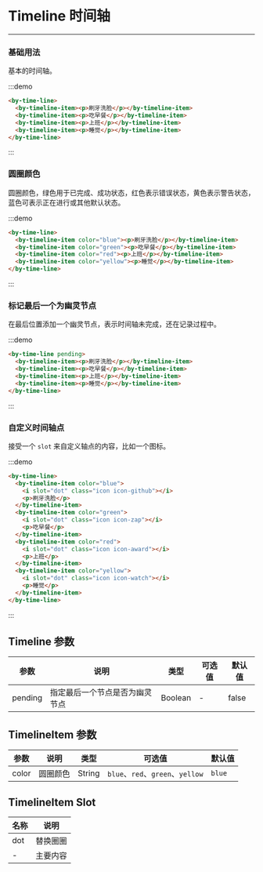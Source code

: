 
# Timeline 时间轴

---

### 基础用法

基本的时间轴。

:::demo
```html
<by-time-line>
  <by-timeline-item><p>刷牙洗脸</p></by-timeline-item>
  <by-timeline-item><p>吃早餐</p></by-timeline-item>
  <by-timeline-item><p>上班</p></by-timeline-item>
  <by-timeline-item><p>睡觉</p></by-timeline-item>
</by-time-line>
```
:::

### 圆圈颜色

圆圈颜色，绿色用于已完成、成功状态，红色表示错误状态，黄色表示警告状态，蓝色可表示正在进行或其他默认状态。

:::demo
```html
<by-time-line>
  <by-timeline-item color="blue"><p>刷牙洗脸</p></by-timeline-item>
  <by-timeline-item color="green"><p>吃早餐</p></by-timeline-item>
  <by-timeline-item color="red"><p>上班</p></by-timeline-item>
  <by-timeline-item color="yellow"><p>睡觉</p></by-timeline-item>
</by-time-line>
```
:::

### 标记最后一个为幽灵节点

在最后位置添加一个幽灵节点，表示时间轴未完成，还在记录过程中。

:::demo
```html
<by-time-line pending>
  <by-timeline-item><p>刷牙洗脸</p></by-timeline-item>
  <by-timeline-item><p>吃早餐</p></by-timeline-item>
  <by-timeline-item><p>上班</p></by-timeline-item>
  <by-timeline-item><p>睡觉</p></by-timeline-item>
</by-time-line>
```
:::

### 自定义时间轴点

接受一个 `slot` 来自定义轴点的内容，比如一个图标。

:::demo
```html
<by-time-line>
  <by-timeline-item color="blue">
    <i slot="dot" class="icon icon-github"></i>
    <p>刷牙洗脸</p>
  </by-timeline-item>
  <by-timeline-item color="green">
    <i slot="dot" class="icon icon-zap"></i>
    <p>吃早餐</p>
  </by-timeline-item>
  <by-timeline-item color="red">
    <i slot="dot" class="icon icon-award"></i>
    <p>上班</p>
  </by-timeline-item>
  <by-timeline-item color="yellow">
    <i slot="dot" class="icon icon-watch"></i>
    <p>睡觉</p>
  </by-timeline-item>
</by-time-line>
```
:::

## Timeline 参数

| 参数    | 说明         | 类型      | 可选值              | 默认值   |
|-------- |------------ |---------- |-----------------  |-------- |
| pending | 指定最后一个节点是否为幽灵节点 | Boolean | - | false |

## TimelineItem 参数

| 参数    | 说明         | 类型      | 可选值              | 默认值   |
|-------- |------------ |---------- |-----------------  |-------- |
| color | 圆圈颜色 | String | `blue`、`red`、`green`、`yellow` | `blue` |

## TimelineItem Slot

| 名称      | 说明 |
|----------|-------- |
| dot | 替换圈圈 |
| - | 主要内容 |
